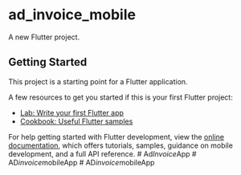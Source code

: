 # ad_invoice_mobile

A new Flutter project.

## Getting Started

This project is a starting point for a Flutter application.

A few resources to get you started if this is your first Flutter project:

- [Lab: Write your first Flutter app](https://docs.flutter.dev/get-started/codelab)
- [Cookbook: Useful Flutter samples](https://docs.flutter.dev/cookbook)

For help getting started with Flutter development, view the
[online documentation](https://docs.flutter.dev/), which offers tutorials,
samples, guidance on mobile development, and a full API reference.
#   A d _ I n v o i c e _ A p p  
 #   A D _ i n v o i c e _ m o b i l e A p p  
 #   A D _ i n v o i c e _ m o b i l e A p p  
 